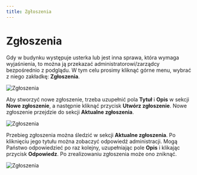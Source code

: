 ```yaml
---
title: Zgłoszenia
---
```


# Zgłoszenia

Gdy w budynku występuje usterka lub jest inna sprawa, która wymaga wyjaśnienia, to można ją przekazać administratorowi/zarządcy bezpośrednio z podglądu. W tym celu prosimy kliknąć górne menu, wybrać z niego zakładkę: **Zgłoszenia**.

![Zgłoszenia](zgloszenia1.png)

Aby stworzyć nowe zgłoszenie, trzeba uzupełnić pola **Tytuł** i **Opis** w sekcji **Nowe zgłoszenie**, a następnie kliknąć przycisk **Utwórz zgłoszenie**. Nowe zgłoszenie przejdzie do sekcji **Aktualne zgłoszenia**.

![Zgłoszenia](zgloszenia2.png)

Przebieg zgłoszenia można śledzić w sekcji **Aktualne zgłoszenia**. Po kliknięciu jego tytułu można zobaczyć odpowiedź administracji. Mogą Państwo odpowiedzieć po raz kolejny, uzupełniając pole **Opis** i klikając przycisk **Odpowiedz**. Po zrealizowaniu zgłoszenia może ono zniknąć.

![Zgłoszenia](zgloszenia3.png)